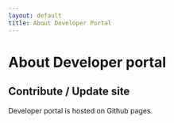 ```yaml
---
layout: default
title: About Developer Portal
---
```

# About Developer portal


## Contribute / Update site

Developer portal is hosted on Github pages.
